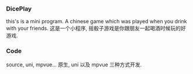 ### DicePlay
this's is a mini program.
A chinese game which was played when you drink with your friends.
这是一个小程序, 摇骰子游戏是你跟朋友一起喝酒时候玩的好游戏.

### Code
source, uni, mpvue...
原生, uni 以及 mpvue 三种方式开发.